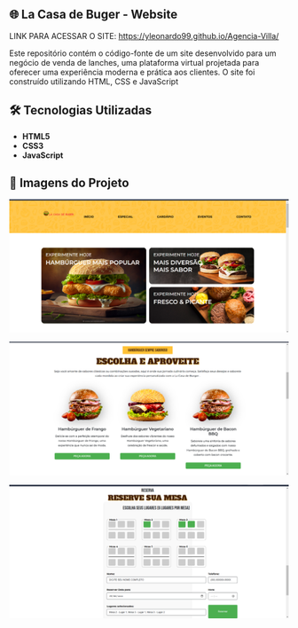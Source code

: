 ## 🌐 La Casa de Buger - Website

LINK PARA ACESSAR O SITE: https://yleonardo99.github.io/Agencia-Villa/

Este repositório contém o código-fonte de um site desenvolvido para um negócio de venda de lanches, uma plataforma virtual projetada para oferecer uma experiência moderna e prática aos clientes. O site foi construído utilizando HTML, CSS e JavaScript


## 🛠️ Tecnologias Utilizadas  

- **HTML5**
- **CSS3**
- **JavaScript**

## 📸 Imagens do Projeto  

![Páginas1](https://raw.githubusercontent.com/yLeonardo99/La-Casa-de-Buger/refs/heads/main/assets/CAPA1.png)  

![Páginas2](https://raw.githubusercontent.com/yLeonardo99/La-Casa-de-Buger/refs/heads/main/assets/CAPA2.png)  

![Páginas3](https://raw.githubusercontent.com/yLeonardo99/La-Casa-de-Buger/refs/heads/main/assets/CAPA3.png)  




